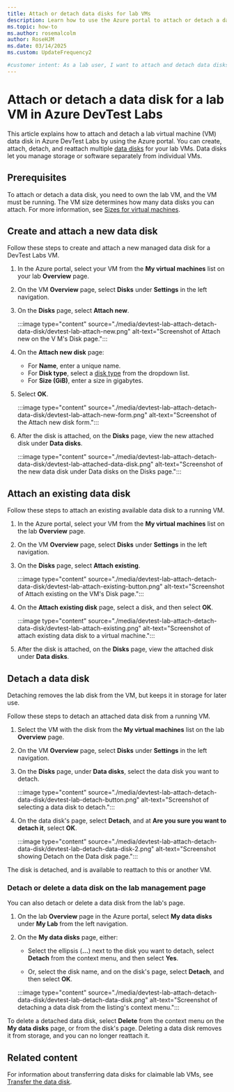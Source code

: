 ```yaml
---
title: Attach or detach data disks for lab VMs
description: Learn how to use the Azure portal to attach or detach a data disk for an Azure DevTest Labs virtual machine (VM).
ms.topic: how-to
ms.author: rosemalcolm
author: RoseHJM
ms.date: 03/14/2025
ms.custom: UpdateFrequency2

#customer intent: As a lab user, I want to attach and detach data disks for my DevTest Labs VMs so I can manage storage or software separately from individual VMs.
---
```


# Attach or detach a data disk for a lab VM in Azure DevTest Labs

This article explains how to attach and detach a lab virtual machine (VM) data disk in Azure DevTest Labs by using the Azure portal. You can create, attach, detach, and reattach multiple [data disks](/azure/virtual-machines/managed-disks-overview) for your lab VMs. Data disks let you manage storage or software separately from individual VMs.

## Prerequisites

To attach or detach a data disk, you need to own the lab VM, and the VM must be running. The VM size determines how many data disks you can attach. For more information, see [Sizes for virtual machines](/azure/virtual-machines/sizes).

## Create and attach a new data disk

Follow these steps to create and attach a new managed data disk for a DevTest Labs VM.

1. In the Azure portal, select your VM from the **My virtual machines** list on your lab **Overview** page.

1. On the VM **Overview** page, select **Disks** under **Settings** in the left navigation.
 
1. On the **Disks** page, select **Attach new**.

   :::image type="content" source="./media/devtest-lab-attach-detach-data-disk/devtest-lab-attach-new.png" alt-text="Screenshot of Attach new on the V M's Disk page.":::

1. On the **Attach new disk** page:

   - For **Name**, enter a unique name.
   - For **Disk type**, select a [disk type](/azure/virtual-machines/disks-types) from the dropdown list.
   - For **Size (GiB)**, enter a size in gigabytes.

1. Select **OK**.

    :::image type="content" source="./media/devtest-lab-attach-detach-data-disk/devtest-lab-attach-new-form.png" alt-text="Screenshot of the Attach new disk form.":::

1. After the disk is attached, on the **Disks** page, view the new attached disk under **Data disks**.

   :::image type="content" source="./media/devtest-lab-attach-detach-data-disk/devtest-lab-attached-data-disk.png" alt-text="Screenshot of the new data disk under Data disks on the Disks page.":::

## Attach an existing data disk

Follow these steps to attach an existing available data disk to a running VM.

1. In the Azure portal, select your VM from the **My virtual machines** list on the lab **Overview** page.

1. On the VM **Overview** page, select **Disks** under **Settings** in the left navigation.
 
1. On the **Disks** page, select **Attach existing**.

   :::image type="content" source="./media/devtest-lab-attach-detach-data-disk/devtest-lab-attach-existing-button.png" alt-text="Screenshot of Attach existing on the VM's Disk page.":::

1. On the **Attach existing disk** page, select a disk, and then select **OK**.

   :::image type="content" source="./media/devtest-lab-attach-detach-data-disk/devtest-lab-attach-existing.png" alt-text="Screenshot of attach existing data disk to a virtual machine.":::

1. After the disk is attached, on the **Disks** page, view the attached disk under **Data disks**.

## Detach a data disk

Detaching removes the lab disk from the VM, but keeps it in storage for later use.

Follow these steps to detach an attached data disk from a running VM.

1. Select the VM with the disk from the **My virtual machines** list on the lab **Overview** page.

1. On the VM **Overview** page, select **Disks** under **Settings** in the left navigation.
 
1. On the **Disks** page, under **Data disks**, select the data disk you want to detach.

   :::image type="content" source="./media/devtest-lab-attach-detach-data-disk/devtest-lab-detach-button.png" alt-text="Screenshot of selecting a data disk to detach.":::

1. On the data disk's page, select **Detach**, and at **Are you sure you want to detach it**, select **OK**.

   :::image type="content" source="./media/devtest-lab-attach-detach-data-disk/devtest-lab-detach-data-disk-2.png" alt-text="Screenshot showing Detach on the Data disk page.":::

The disk is detached, and is available to reattach to this or another VM. 

### Detach or delete a data disk on the lab management page

You can also detach or delete a data disk from the lab's page.

1. On the lab **Overview** page in the Azure portal, select **My data disks** under **My Lab** from the left navigation.

1. On the **My data disks** page, either:

   - Select the ellipsis (**...**) next to the disk you want to detach, select **Detach** from the context menu, and then select **Yes**.

   - Or, select the disk name, and on the disk's page, select **Detach**, and then select **OK**.

   :::image type="content" source="./media/devtest-lab-attach-detach-data-disk/devtest-lab-detach-data-disk.png" alt-text="Screenshot of detaching a data disk from the listing's context menu.":::

To delete a detached data disk, select **Delete** from the context menu on the **My data disks** page, or from the disk's page. Deleting a data disk removes it from storage, and you can no longer reattach it.

## Related content

For information about transferring data disks for claimable lab VMs, see [Transfer the data disk](devtest-lab-add-claimable-vm.md#transfer-the-data-disk).
